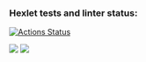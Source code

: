 ### Hexlet tests and linter status:
[![Actions Status](https://github.com/sseezov/frontend-project-46/workflows/hexlet-check/badge.svg)](https://github.com/sseezov/frontend-project-46/actions)


<a href="https://codeclimate.com/github/sseezov/frontend-project-46/maintainability"><img src="https://api.codeclimate.com/v1/badges/df4d94780f3684d7c70c/maintainability" /></a>
<a href="https://codeclimate.com/github/sseezov/frontend-project-46/test_coverage"><img src="https://api.codeclimate.com/v1/badges/df4d94780f3684d7c70c/test_coverage" /></a>